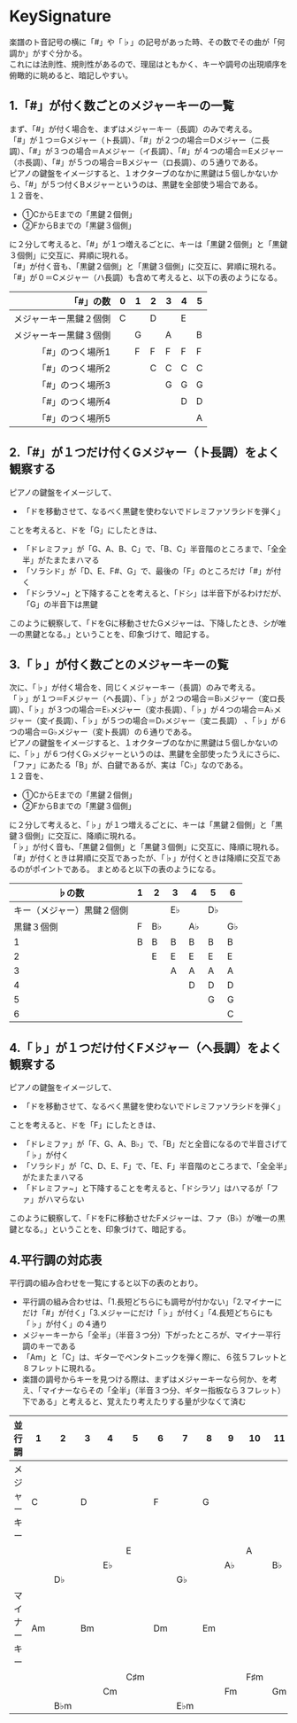 # KeySignature
楽譜のト音記号の横に「#」や「♭」の記号があった時、その数でその曲が「何調か」がすぐ分かる。  
これには法則性、規則性があるので、理屈はともかく、キーや調号の出現順序を俯瞰的に眺めると、暗記しやすい。  
  
## 1.「#」が付く数ごとのメジャーキーの一覧
まず、「#」が付く場合を、まずはメジャーキー（長調）のみで考える。  
「#」が１つ＝Gメジャー（ト長調）、「#」が２つの場合＝Dメジャー（ニ長調）、「#」が３つの場合＝Aメジャー（イ長調）、「#」が４つの場合＝Eメジャー（ホ長調）、「#」が５つの場合＝Bメジャー（ロ長調）、の５通りである。  
ピアノの鍵盤をイメージすると、１オクターブのなかに黒鍵は５個しかないから、「#」が５つ付くBメジャーというのは、黒鍵を全部使う場合である。  
１２音を、  
- ①CからEまでの「黒鍵２個側」  
- ②FからBまでの「黒鍵３個側」  

に２分して考えると、「#」が１つ増えるごとに、キーは「黒鍵２個側」と「黒鍵３個側」に交互に、昇順に現れる。  
「#」が付く音も、「黒鍵２個側」と「黒鍵３個側」に交互に、昇順に現れる。  
「#」が０＝Cメジャー（ハ長調）も含めて考えると、以下の表のようになる。
  
| 「#」の数           | 0 | 1 | 2 | 3 | 4 | 5 |
|---------------:|---|---|---|---|---|---|
| メジャーキー黒鍵２個側 | C |   | D |   | E |   |
| メジャーキー黒鍵３個側 |   | G |   | A |   | B |
| 「#」のつく場所1 |   | F | F | F | F | F |
| 「#」のつく場所2 |   |   | C | C | C | C |
| 「#」のつく場所3 |   |   |   | G | G | G |
| 「#」のつく場所4 |   |   |   |   | D | D |
| 「#」のつく場所5 |   |   |   |   |   | A |
  
## 2.「#」が１つだけ付くGメジャー（ト長調）をよく観察する
ピアノの鍵盤をイメージして、  
- 「ドを移動させて、なるべく黒鍵を使わないでドレミファソラシドを弾く」  
  
ことを考えると、ドを「G」にしたときは、  
  
- 「ドレミファ」が「G、A、B、C」で、「B、C」半音階のところまで、「全全半」がたまたまハマる
- 「ソラシド」が「D、E、F#、G」で、最後の「F」のところだけ「#」が付く
- 「ドシラソ~」と下降することを考えると、「ドシ」は半音下がるわけだが、「G」の半音下は黒鍵
  
このように観察して、「ドをGに移動させたGメジャーは、下降したとき、シが唯一の黒鍵となる。」ということを、印象づけて、暗記する。  
  
## 3.「♭」が付く数ごとのメジャーキーの覧
次に、「♭」が付く場合を、同じくメジャーキー（長調）のみで考える。  
「♭」が１つ＝Fメジャー（ヘ長調）、「♭」が２つの場合＝B♭メジャー（変ロ長調）、「♭」が３つの場合＝E♭メジャー（変ホ長調）、「♭」が４つの場合＝A♭メジャー（変イ長調）、「♭」が５つの場合＝D♭メジャー（変ニ長調） 、「♭」が６つの場合＝G♭メジャー（変ト長調）の６通りである。  
ピアノの鍵盤をイメージすると、１オクターブのなかに黒鍵は５個しかないのに、「♭」が６つ付くG♭メジャーというのは、黒鍵を全部使ったうえにさらに、「ファ」にあたる「B」が、白鍵であるが、実は「C♭」なのである。  
１２音を、  
- ①CからEまでの「黒鍵２個側」  
- ②FからBまでの「黒鍵３個側」  

に２分して考えると、「♭」が１つ増えるごとに、キーは「黒鍵２個側」と「黒鍵３個側」に交互に、降順に現れる。  
「♭」が付く音も、「黒鍵２個側」と「黒鍵３個側」に交互に、降順に現れる。  
「#」が付くときは昇順に交互であったが、「♭」が付くときは降順に交互であるのがポイントである。
まとめると以下の表のようになる。  
  
| ♭の数           | 1 | 2  | 3  | 4  | 5  | 6  |
|---------------|---|----|----|----|----|----|
| キー（メジャー）黒鍵２個側 |   |    | E♭ |    | D♭ |    |
| 黒鍵３個側         | F | B♭ |    | A♭ |    | G♭ |
| 1             | B | B  | B  | B  | B  | B  |
| 2             |   | E  | E  | E  | E  | E  |
| 3             |   |    | A  | A  | A  | A  |
| 4             |   |    |    | D  | D  | D  |
| 5             |   |    |    |    | G  | G  |
| 6             |   |    |    |    |    | C  |
  
## 4.「♭」が１つだけ付くFメジャー（ヘ長調）をよく観察する
ピアノの鍵盤をイメージして、  
- 「ドを移動させて、なるべく黒鍵を使わないでドレミファソラシドを弾く」  
  
ことを考えると、ドを「F」にしたときは、  
  
- 「ドレミファ」が「F、G、A、B♭」で、「B」だと全音になるので半音さげて「♭」が付く
- 「ソラシド」が「C、D、E、F」で、「E、F」半音階のところまで、「全全半」がたまたまハマる
- 「ドレミファ~」と下降することを考えると、「ドシラソ」はハマるが「ファ」がハマらない
  
このように観察して、「ドをFに移動させたFメジャーは、ファ（B♭）が唯一の黒鍵となる。」ということを、印象づけて、暗記する。  
  
## 4.平行調の対応表
平行調の組み合わせを一覧にすると以下の表のとおり。  
- 平行調の組み合わせは、「1.長短どちらにも調号が付かない」「2.マイナーにだけ「#」が付く」「3.メジャーにだけ「♭」が付く」「4.長短どちらにも「♭」が付く」の４通り
- メジャーキーから「全半」（半音３つ分）下がったところが、マイナー平行調のキーである
- 「Am」と「C」は、ギターでペンタトニックを弾く際に、６弦５フレットと８フレットに現れる。
- 楽譜の調号からキーを見つける際は、まずはメジャーキーなら何か、を考え、「マイナーならその「全半」（半音３つ分、ギター指板なら３フレット）下である」と考えると、覚えたり考えたりする量が少なくて済む
  
| 並行調      | 1  | 2   | 3  | 4  | 5   | 6  | 7   | 8  | 9  | 10  | 11 | 12  |
|----------|----|-----|----|----|-----|----|-----|----|----|-----|----|-----|
| メジャーキー | C  |     | D  |    |     | F  |     | G  |    |     |    |     |
|          |    |     |    |    | E   |    |     |    |    | A   |    | B   |
|          |    |     |    | E♭ |     |    |     |    | A♭ |     | B♭ |     |
|          |    | D♭  |    |    |     |    | G♭  |    |    |     |    |     |
| マイナーキー | Am |     | Bm |    |     | Dm |     | Em |    |     |    |     |
|          |    |     |    |    | C♯m |    |     |    |    | F♯m |    | G♯m |
|          |    |     |    | Cm |     |    |     |    | Fm |     | Gm |     |
|          |    | B♭m |    |    |     |    | E♭m |
  
